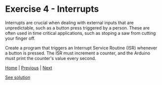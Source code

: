 # Exercise 4 - Interrupts

Interrupts are crucial when dealing with external inputs that are unpredictable, such as a button press triggered by a person. These are often used in time critical applications, such as stoping a saw from cutting your finger off.

Create a program that triggers an Interrupt Service Routine (ISR) whenever a button is pressed. The ISR must increment a counter, and the Arduino must print the counter's value every second.

[Home](./../../README.md) | [Previous](./../exercise_3/analog.md) | [Next](./../exercise_6/statemachine.md)

[See solution](./solution/main.cpp)
